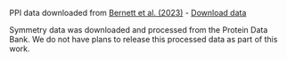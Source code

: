PPI data downloaded from [Bernett et al. (2023)](https://www.biorxiv.org/content/10.1101/2023.01.18.524543v3)
    - [Download data](https://figshare.com/articles/dataset/PPI_prediction_from_sequence_gold_standard_dataset/21591618/3.)

Symmetry data was downloaded and processed from the Protein Data Bank. We do not have plans to release this processed data as part of this work.
